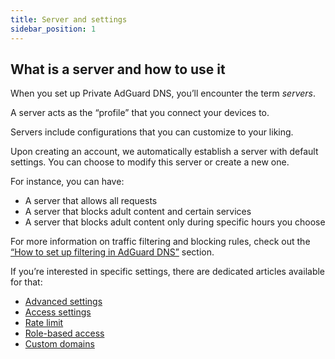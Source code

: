 ```yaml
---
title: Server and settings
sidebar_position: 1
---
```


## What is a server and how to use it

When you set up Private AdGuard DNS, you’ll encounter the term *servers*.

A server acts as the “profile” that you connect your devices to.

Servers include configurations that you can customize to your liking.

Upon creating an account, we automatically establish a server with default settings. You can choose to modify this server or create a new one.

For instance, you can have:

- A server that allows all requests
- A server that blocks adult content and certain services
- A server that blocks adult content only during specific hours you choose

For more information on traffic filtering and blocking rules, check out the [“How to set up filtering in AdGuard DNS”](/private-dns/setting-up-filtering/setting-up-filtering.md) section.

If you’re interested in specific settings, there are dedicated articles available for that:

- [Advanced settings](/private-dns/server-and-settings/advanced.md)
- [Access settings](/private-dns/server-and-settings/access.md)
- [Rate limit](/private-dns/server-and-settings/rate-limit.md)
- [Role-based access](/private-dns/server-and-settings/role-based-access.md)
- [Custom domains](/private-dns/server-and-settings/custom-domains.md)
